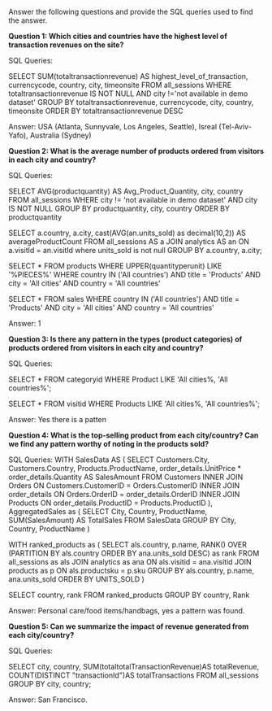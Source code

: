 Answer the following questions and provide the SQL queries used to find the answer.

    
**Question 1: Which cities and countries have the highest level of transaction revenues on the site?**


SQL Queries:

SELECT SUM(totaltransactionrevenue)
AS highest_level_of_transaction, currencycode, country, city, timeonsite FROM all_sessions WHERE totaltransactionrevenue IS NOT NULL AND city !='not available in demo dataset' GROUP BY totaltransactionrevenue, currencycode, city, country, timeonsite ORDER BY totaltransactionrevenue DESC



Answer: USA (Atlanta, Sunnyvale, Los Angeles, Seattle), Isreal (Tel-Aviv-Yafo), Australia (Sydney)




**Question 2: What is the average number of products ordered from visitors in each city and country?**


SQL Queries:

SELECT AVG(productquantity) AS Avg_Product_Quantity, city, country
FROM all_sessions
WHERE city != 'not available in demo dataset' AND city IS NOT NULL
GROUP BY productquantity, city, country
ORDER BY productquantity

SELECT a.country, a.city, cast(AVG(an.units_sold) as decimal(10,2)) AS averageProductCount
FROM all_sessions AS a
JOIN analytics AS an ON a.visitId = an.visitId
where units_sold is not null
GROUP BY a.country, a.city;

SELECT *
FROM products
WHERE UPPER(quantityperunit) LIKE '%PIECES%'
WHERE country IN ('All countries') 
 AND title = 'Products'
 AND city = 'All cities'
 AND country = 'All countries'


SELECT * FROM sales
WHERE country IN ('All countries') 
 AND title = 'Products'
 AND city = 'All cities'
 AND country = 'All countries'

Answer: 1





**Question 3: Is there any pattern in the types (product categories) of products ordered from visitors in each city and country?**


SQL Queries:

SELECT * FROM categoryid
WHERE Product LIKE 'All cities%, 'All countries%';

SELECT * FROM visitid
WHERE Products LIKE 'All cities%, 'All countries%';

Answer: Yes there is a patten





**Question 4: What is the top-selling product from each city/country? Can we find any pattern worthy of noting in the products sold?**


SQL Queries:
WITH SalesData AS (
  SELECT Customers.City, Customers.Country, Products.ProductName,
         order_details.UnitPrice * order_details.Quantity AS SalesAmount
  FROM Customers
  INNER JOIN Orders ON Customers.CustomerID = Orders.CustomerID
  INNER JOIN order_details ON Orders.OrderID = order_details.OrderID
  INNER JOIN Products ON order_details.ProductID = Products.ProductID
),
AggregatedSales as (
  SELECT City, Country, ProductName, SUM(SalesAmount) AS TotalSales
  FROM SalesData
  GROUP BY City, Country, ProductName
)

WITH ranked_products as (
SELECT 
    als.country, 
    p.name, 
    RANK() OVER (PARTITION BY als.country ORDER BY ana.units_sold DESC) as rank
FROM all_sessions as als
JOIN analytics as ana ON als.visitid = ana.visitid
JOIN products as p ON als.productsku = p.sku
GROUP BY als.country, p.name, ana.units_sold
ORDER BY UNITS_SOLD
)

SELECT country, rank
FROM ranked_products 
GROUP BY country, Rank



Answer: Personal care/food items/handbags, yes a pattern was found.





**Question 5: Can we summarize the impact of revenue generated from each city/country?**

SQL Queries:

 SELECT city, country,
    SUM(totaltotalTransactionRevenue)AS
  totalRevenue,
    COUNT(DISTINCT "transactionId")AS
  totalTransactions
  FROM all_sessions
  GROUP BY city, country;
  


Answer: San Francisco.







